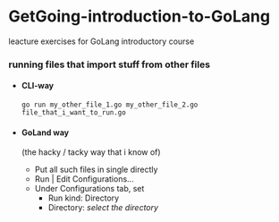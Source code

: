 # GetGoing-introduction-to-GoLang
leacture exercises for GoLang introductory course

### running files that import stuff from other files
 - #### CLI-way
   
   `go run my_other_file_1.go my_other_file_2.go file_that_i_want_to_run.go`
 - #### GoLand way
   (the hacky / tacky way that i know of)
 
   - Put all such files in single directly
   - Run | Edit Configurations...
   - Under Configurations tab, set
     - Run kind: Directory
     - Directory: _select the directory_
